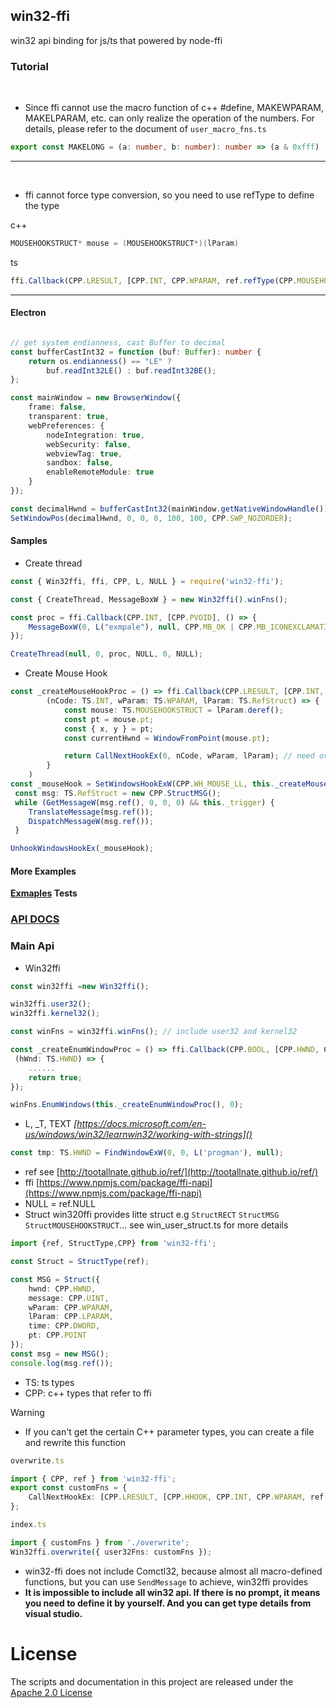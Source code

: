 ## win32-ffi

win32 api binding for js/ts that powered by node-ffi

### Tutorial

<br>

* Since ffi cannot use the macro function of c++ #define, MAKEWPARAM, MAKELPARAM, etc. can only realize the operation of the numbers. For details, please refer to the document of `user_macro_fns.ts`

```ts
export const MAKELONG = (a: number, b: number): number => (a & 0xfff) | ((b & 0xfff) << 16);
```

---

<br>

- ffi cannot force type conversion, so you need to use refType to define the type

c++

```cpp
MOUSEHOOKSTRUCT* mouse = (MOUSEHOOKSTRUCT*)(lParam)
```

ts

```ts
ffi.Callback(CPP.LRESULT, [CPP.INT, CPP.WPARAM, ref.refType(CPP.MOUSEHOOKSTRUCT)],(nCode: TS.INT, wParam: TS.WPARAM, lParam: TS.RefStruct) => {})
```

---

#### Electron

```ts

// get system endianness, cast Buffer to decimal
const bufferCastInt32 = function (buf: Buffer): number {
	return os.endianness() == "LE" ?
		buf.readInt32LE() : buf.readInt32BE();
};

const mainWindow = new BrowserWindow({
	frame: false,
	transparent: true,
	webPreferences: {
		nodeIntegration: true,
		webSecurity: false,
		webviewTag: true,
		sandbox: false,
		enableRemoteModule: true 
	}
});

const decimalHwnd = bufferCastInt32(mainWindow.getNativeWindowHandle());
SetWindowPos(decimalHwnd, 0, 0, 0, 100, 100, CPP.SWP_NOZORDER);

```

#### Samples

- Create thread

```ts
const { Win32ffi, ffi, CPP, L, NULL } = require('win32-ffi');

const { CreateThread, MessageBoxW } = new Win32ffi().winFns();

const proc = ffi.Callback(CPP.INT, [CPP.PVOID], () => {
	MessageBoxW(0, L("exmpale"), null, CPP.MB_OK | CPP.MB_ICONEXCLAMATION);
});

CreateThread(null, 0, proc, NULL, 0, NULL);
```

- Create Mouse Hook

```ts
const _createMouseHookProc = () => ffi.Callback(CPP.LRESULT, [CPP.INT, CPP.WPARAM, ref.refType(CPP.StructMOUSEHOOKSTRUCT)],
		(nCode: TS.INT, wParam: TS.WPARAM, lParam: TS.RefStruct) => {
			const mouse: TS.MOUSEHOOKSTRUCT = lParam.deref();
			const pt = mouse.pt;
			const { x, y } = pt;
			const currentHwnd = WindowFromPoint(mouse.pt);

			return CallNextHookEx(0, nCode, wParam, lParam); // need overwrite
		}
	)
const _mouseHook = SetWindowsHookExW(CPP.WH_MOUSE_LL, this._createMouseHookProc(), 0, 0);
 const msg: TS.RefStruct = new CPP.StructMSG();
 while (GetMessageW(msg.ref(), 0, 0, 0) && this._trigger) {
 	TranslateMessage(msg.ref());
 	DispatchMessageW(msg.ref());
 }

UnhookWindowsHookEx(_mouseHook);

```

#### More Examples

**[Exmaples](./example) Tests**

### [API DOCS](https://deskbtm.github.io/win32-ffi/)

### Main Api

* Win32ffi

```ts
const win32ffi =new Win32ffi();

win32ffi.user32();
win32ffi.kernel32();

const winFns = win32ffi.winFns(); // include user32 and kernel32

const _createEnumWindowProc = () => ffi.Callback(CPP.BOOL, [CPP.HWND, CPP.LPARAM],
 (hWnd: TS.HWND) => {
	......
	return true;
});

winFns.EnumWindows(this._createEnumWindowProc(), 0);
```

* L, _T,  TEXT  _[https://docs.microsoft.com/en-us/windows/win32/learnwin32/working-with-strings]()_

```ts
const tmp: TS.HWND = FindWindowExW(0, 0, L('progman'), null);
```

* ref  see [http://tootallnate.github.io/ref/](http://tootallnate.github.io/ref/)
* ffi [https://www.npmjs.com/package/ffi-napi](https://www.npmjs.com/package/ffi-napi)
* NULL = ref.NULL
* Struct
  win320ffi provides litte struct e.g `StructRECT` `StructMSG` `StructMOUSEHOOKSTRUCT`... see win_user_struct.ts for more details

```ts
import {ref, StructType,CPP} from 'win32-ffi';

const Struct = StructType(ref);

const MSG = Struct({
	hwnd: CPP.HWND,
	message: CPP.UINT,
	wParam: CPP.WPARAM,
	lParam: CPP.LPARAM,
	time: CPP.DWORD,
	pt: CPP.POINT
});
const msg = new MSG();
console.log(msg.ref());
```

* TS: ts types
* CPP: c++ types that refer to ffi

Warning

* If you can't get the certain C++ parameter types, you can create a file and rewrite this function

```ts
overwrite.ts

import { CPP, ref } from 'win32-ffi';
export const customFns = {
	CallNextHookEx: [CPP.LRESULT, [CPP.HHOOK, CPP.INT, CPP.WPARAM, ref.refType(CPP.MOUSEHOOKSTRUCT)]]
};
```

```ts
index.ts

import { customFns } from './overwrite';
Win32ffi.overwrite({ user32Fns: customFns });
```

* win32-ffi does not include Comctl32, because almost all macro-defined functions, but you can use `SendMessage` to achieve, win32ffi provides
* **It is impossible to include all win32 api. If there is no prompt, it means you need to define it by yourself. And you can get type details from visual studio.**

# License

The scripts and documentation in this project are released under the [Apache 2.0 License](./LICENSE)
